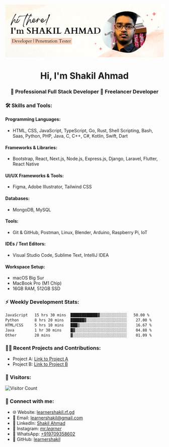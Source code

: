 [![learnershakil.rf.gd](https://github.com/learnershakil/learnershakil/blob/main/banner.png)](https://learnershakil.rf.gd)

<h1 align="center">Hi, I'm Shakil Ahmad</h1>
<h3 align="center">🚀 Professional Full Stack Developer 🌟 Freelancer Developer</h3>

### 🛠️ Skills and Tools:

#### Programming Languages:
- HTML, CSS, JavaScript, TypeScript, Go, Rust, Shell Scripting, Bash, Saas, Python, PHP, Java, C, C++, C#, Kotlin, Swift, Dart

#### Frameworks & Libraries:
- Bootstrap, React, Next.js, Node.js, Express.js, Django, Laravel, Flutter, React Native

#### UI/UX Frameworks & Tools:
- Figma, Adobe Illustrator, Tailwind CSS

#### Databases:
- MongoDB, MySQL

#### Tools:
- Git & GitHub, Postman, Linux, Blender, Arduino, Raspberry Pi, IoT

#### IDEs / Text Editors:
- Visual Studio Code, Sublime Text, IntelliJ IDEA

#### Workspace Setup:
- macOS Big Sur
- MacBook Pro (M1 Chip)
- 16GB RAM, 512GB SSD

### ⚡️ Weekly Development Stats:
<!--START_SECTION:waka-->
```text
JavaScript   15 hrs 30 mins  ████████████▓░░░░░░░░░░░░   50.00 % 
Python       8 hrs 20 mins   ██████▓░░░░░░░░░░░░░░░░░░    27.00 % 
HTML/CSS     5 hrs 10 mins   ███▒░░░░░░░░░░░░░░░░░░░░░    16.67 % 
Java         1 hr 30 mins    █▓░░░░░░░░░░░░░░░░░░░░░░░    04.88 % 
Other        20 mins         ▓░░░░░░░░░░░░░░░░░░░░░░░░    01.09 % 

```
<!--END_SECTION:waka-->

### 👨‍💻 Recent Projects and Contributions:
- Project A: [Link to Project A](https://example.com)
- Project B: [Link to Project B](https://example.com)

### 👥 Visitors:
![Visitor Count](https://profile-counter.glitch.me/learnershakil/count.svg)

### 🤝 Connect with me:

- 🌐 Website: [learnershakil.rf.gd](https://learnershakil.rf.gd)
- 📧 Email: learnershakil@gmail.com
- 💼 LinkedIn: [Shakil Ahmad](https://www.linkedin.com/in/shakil-ahmad-69a6a326a/)
- 📸 Instagram: [_mr.learner_](https://www.instagram.com/_mr.learner_/)
- 📱 WhatsApp: [+919709358602](https://wa.me/+919709358602)
- 🐙 GitHub: [learnershakil](https://github.com/learnershakil)



